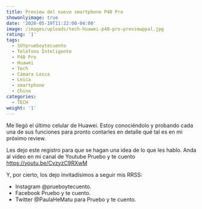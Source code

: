 ```yaml
---
title: Preview del nuevo smartphone P40 Pro
showonlyimage: true
date: '2020-05-19T11:22:00-04:00'
image: /images/uploads/tech-huawei-p40-pro-previewppal.jpg
rating: '1'
tags:
  - SOYprueboytecuento
  - Teléfono Inteligente
  - P40 Pro
  - Huawei
  - Tech
  - Cámara Leica
  - Leica
  - smartphone
  - China
categories:
  - TECH
weight: '1'
---
```

Me llegó el último celular de Huawei. Estoy conociéndolo y probando cada una de sus funciones para pronto contarles en detalle qué tal es en mi próximo review.

<!--more-->

Les dejo este registro para que se hagan una idea de lo que les hablo. Anda al video en mi canal de Youtube Pruebo y te cuento https://youtu.be/CvzyzC9RXwM

Y, por cierto, los dejo invitadísimos a seguir mis RRSS:

* Instagram @prueboytecuento.
* Facebook Pruebo y te cuento. 
* Twitter @PaulaHeMatu para Pruebo y te cuento.

